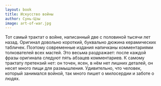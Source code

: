 ```yaml
---
layout: book
title: Искусство войны
author: Сунь-Цзы
image: art-of-war.jpg
---
```


Тот самый трактат о войне, написанный две с половиной тысячи лет назад. Оригинал
довольно короткий, буквально дюжина керамических табличек. Поэтому современные
издания напичканы комментариями толкователей всех мастей. Это весьма раздражает:
после каждой фразы оригинала следуют пять абзацев комментариев. К самому
трактату претензий нет: он точен, ясен, в нём нет лишних деталей, он несет много
пищи для размышления. Удивительно, что человек, который занимался войной, так
много пишет о милосердии и заботе о людях.

